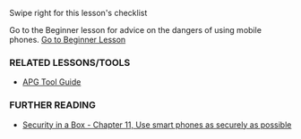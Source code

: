 [Title]: # (What now?)
[Order]: # (12)

Swipe right for this lesson's checklist

Go to the Beginner lesson for advice on the dangers of using mobile phones.
[Go to Beginner Lesson](umbrella://lesson/mobile-phones/0)

### RELATED LESSONS/TOOLS

*   [APG Tool Guide](umbrella://lesson/k9-&-apg)

### FURTHER READING

*   [Security in a Box - Chapter 11, Use smart phones as securely as possible](https://securityinabox.org/en/guide/smartphones)
